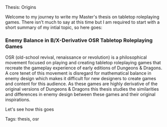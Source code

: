 Thesis: Origins

Welcome to my journey to write my Master's thesis on tabletop roleplaying games. There isn't much to say at this time but I am required to start with a short summary of my intial topic, so here goes:

### Enemy Balance in B/X-Derivative OSR Tabletop Roleplaying Games

OSR (old-school revival, renaissance or revolution) is a philosophical movement focused on playing and creating tabletop roleplaying games that recreate the gameplay experience of early editions of Dungeons & Dragons. A core tenet of this movement is disregard for mathematical balance in enemy design which makes it difficult for new designers to create games and content for this audience. As these games are highly derivative of the original versions of Dungeons & Dragons this thesis studies the similarities and differences in enemy design between these games and their original inspirations. 

Let's see how this goes

Tags: thesis, osr

